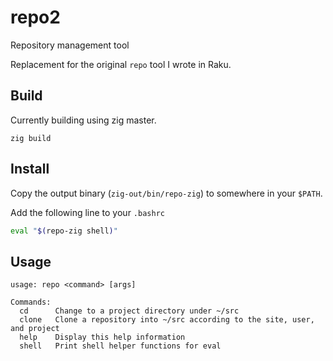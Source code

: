# repo2
Repository management tool

Replacement for the original `repo` tool I wrote in Raku.

## Build

Currently building using zig master.

`zig build`

## Install

Copy the output binary (`zig-out/bin/repo-zig`) to somewhere in your `$PATH`.

Add the following line to your `.bashrc`

```sh
eval "$(repo-zig shell)"
```

## Usage

```
usage: repo <command> [args]

Commands:
  cd      Change to a project directory under ~/src
  clone   Clone a repository into ~/src according to the site, user, and project
  help    Display this help information
  shell   Print shell helper functions for eval
```
